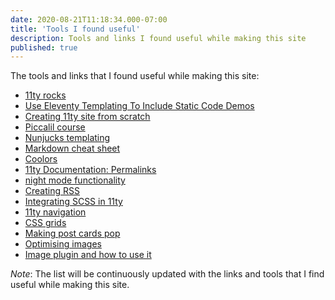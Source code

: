 ```yaml
---
date: 2020-08-21T11:18:34.000-07:00
title: 'Tools I found useful'
description: Tools and links I found useful while making this site
published: true
---
```


The tools and links that I found useful while making this site:
- [11ty rocks](https://11ty.rocks/)
- [Use Eleventy Templating To Include Static Code Demos](https://11ty.rocks/posts/eleventy-templating-static-code-demos/)
- [Creating 11ty site from scratch](https://11ty.rocks/posts/create-your-first-basic-11ty-website/)
- [Piccalil course](https://piccalil.li/course/learn-eleventy-from-scratch/)
- [Nunjucks templating](https://mozilla.github.io/nunjucks/templating.html)
- [Markdown cheat sheet](https://www.markdownguide.org/cheat-sheet/)
- [Coolors](https://coolors.co/)
- [11ty Documentation: Permalinks](https://www.11ty.dev/docs/permalinks/)
- [night mode functionality](https://github.com/Dref360/dref360.github.io/commit/58a073aeb1c16083c6df2a5c6fbbb770e1b031fa)
- [Creating RSS](https://www.11ty.dev/docs/plugins/rss/)
- [Integrating SCSS in 11ty](https://dev.to/adamkdean/simple-scss-with-11ty-kmn)
- [11ty navigation](https://www.11ty.dev/docs/plugins/navigation/)
- [CSS grids](https://learncssgrid.com/)
- [Making post cards pop](https://dev.to/jonoyeong/how-to-make-your-cards-pop-10ok)
- [Optimising images](https://mahmoudashraf.dev/blog/how-to-optimize-and-lazyloading-images-on-eleventy/)
- [Image plugin and how to use it](https://www.11ty.dev/docs/plugins/image/)

*Note*: The list will be continuously updated with the links and tools that I find useful while making this site. 